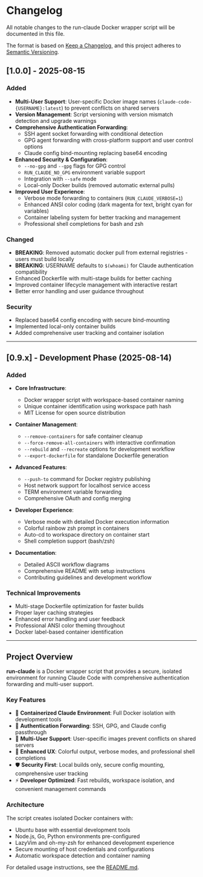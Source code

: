 # Changelog

All notable changes to the run-claude Docker wrapper script will be documented in this file.

The format is based on [Keep a Changelog](https://keepachangelog.com/en/1.0.0/),
and this project adheres to [Semantic Versioning](https://semver.org/spec/v2.0.0.html).

## [1.0.0] - 2025-08-15

### Added
- **Multi-User Support**: User-specific Docker image names (`claude-code-{USERNAME}:latest`) to prevent conflicts on shared servers
- **Version Management**: Script versioning with version mismatch detection and upgrade warnings
- **Comprehensive Authentication Forwarding**:
  - SSH agent socket forwarding with conditional detection
  - GPG agent forwarding with cross-platform support and user control options
  - Claude config bind-mounting replacing base64 encoding
- **Enhanced Security & Configuration**:
  - `--no-gpg` and `--gpg` flags for GPG control
  - `RUN_CLAUDE_NO_GPG` environment variable support  
  - Integration with `--safe` mode
  - Local-only Docker builds (removed automatic external pulls)
- **Improved User Experience**:
  - Verbose mode forwarding to containers (`RUN_CLAUDE_VERBOSE=1`)
  - Enhanced ANSI color coding (dark magenta for text, bright cyan for variables)
  - Container labeling system for better tracking and management
  - Professional shell completions for bash and zsh

### Changed
- **BREAKING**: Removed automatic docker pull from external registries - users must build locally
- **BREAKING**: USERNAME defaults to `$(whoami)` for Claude authentication compatibility
- Enhanced Dockerfile with multi-stage builds for better caching
- Improved container lifecycle management with interactive restart
- Better error handling and user guidance throughout

### Security
- Replaced base64 config encoding with secure bind-mounting
- Implemented local-only container builds
- Added comprehensive user tracking and container isolation

---

## [0.9.x] - Development Phase (2025-08-14)

### Added
- **Core Infrastructure**:
  - Docker wrapper script with workspace-based container naming
  - Unique container identification using workspace path hash
  - MIT License for open source distribution

- **Container Management**:
  - `--remove-containers` for safe container cleanup
  - `--force-remove-all-containers` with interactive confirmation
  - `--rebuild` and `--recreate` options for development workflow
  - `--export-dockerfile` for standalone Dockerfile generation

- **Advanced Features**:
  - `--push-to` command for Docker registry publishing
  - Host network support for localhost service access
  - TERM environment variable forwarding
  - Comprehensive OAuth and config merging

- **Developer Experience**:
  - Verbose mode with detailed Docker execution information
  - Colorful rainbow zsh prompt in containers
  - Auto-cd to workspace directory on container start
  - Shell completion support (bash/zsh)

- **Documentation**:
  - Detailed ASCII workflow diagrams
  - Comprehensive README with setup instructions
  - Contributing guidelines and development workflow

### Technical Improvements
- Multi-stage Dockerfile optimization for faster builds
- Proper layer caching strategies
- Enhanced error handling and user feedback
- Professional ANSI color theming throughout
- Docker label-based container identification

---

## Project Overview

**run-claude** is a Docker wrapper script that provides a secure, isolated environment for running Claude Code with comprehensive authentication forwarding and multi-user support.

### Key Features
- 🐳 **Containerized Claude Environment**: Full Docker isolation with development tools
- 🔐 **Authentication Forwarding**: SSH, GPG, and Claude config passthrough  
- 👥 **Multi-User Support**: User-specific images prevent conflicts on shared servers
- 🎨 **Enhanced UX**: Colorful output, verbose modes, and professional shell completions
- 🛡️ **Security First**: Local builds only, secure config mounting, comprehensive user tracking
- ⚡ **Developer Optimized**: Fast rebuilds, workspace isolation, and convenient management commands

### Architecture
The script creates isolated Docker containers with:
- Ubuntu base with essential development tools
- Node.js, Go, Python environments pre-configured
- LazyVim and oh-my-zsh for enhanced development experience
- Secure mounting of host credentials and configurations
- Automatic workspace detection and container naming

For detailed usage instructions, see the [README.md](README.md).